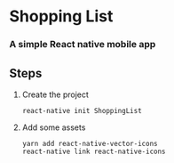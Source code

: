 # Shopping List
### A simple React native mobile app

## Steps
1. Create the project 
    ```
    react-native init ShoppingList
    ```
2. Add some assets
    ```
    yarn add react-native-vector-icons
    react-native link react-native-icons
    ```